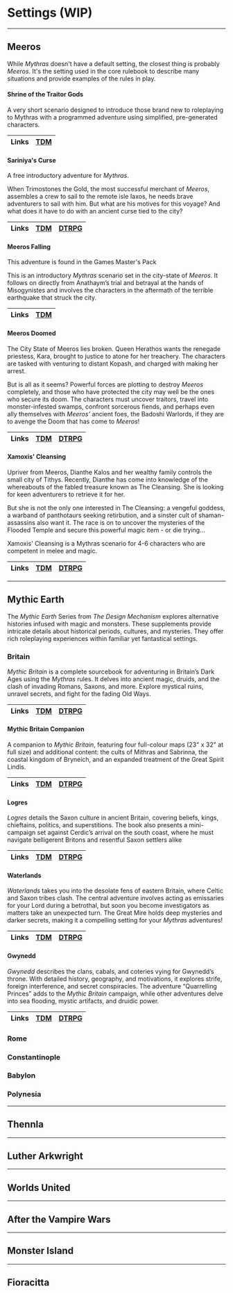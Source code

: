 # Settings (WIP)

---
## Meeros

While _Mythras_ doesn't have a default setting, the closest thing is probably _Meeros_. It's the setting used in the core rulebook to describe many situations and provide examples of the rules in play.

#### Shrine of the Traitor Gods

A very short scenario designed to introduce those brand new to roleplaying to Mythras with a programmed adventure using simplified, pre-generated characters.

| Links | [TDM](https://thedesignmechanism.com/shrine-of-the-traitor-gods/) |
| :-- | :-- |

#### Sariniya's Curse

A free introductory adventure for _Mythras_.

When Trimostones the Gold, the most successful merchant of _Meeros_, assembles a crew to sail to the remote isle Iaxos, he needs brave adventurers to sail with him. But what are his motives for this voyage? And what does it have to do with an ancient curse tied to the city?

| Links | [TDM](https://thedesignmechanism.com/sariniya-s-curse/) | [DTRPG](https://preview.drivethrurpg.com/en/product/131172/sariniya-s-curse) |
| :-- | :-- | :-- |

#### Meeros Falling

This adventure is found in the Games Master's Pack

This is an introductory _Mythras_ scenario set in the city-state of _Meeros_. It follows on directly from Anathaym’s trial and betrayal at the hands of Misogynistes and involves the characters in the aftermath of the terrible earthquake that struck the city.

| Links | [TDM](https://thedesignmechanism.com/mythras-games-masters-pack/) |
| :-- | :-- |

#### Meeros Doomed

The City State of Meeros lies broken. Queen Herathos wants the renegade priestess, Kara, brought to justice to atone for her treachery. The characters are tasked with venturing to distant Kopash, and charged with making her arrest.

But is all as it seems? Powerful forces are plotting to destroy _Meeros_ completely, and those who have protected the city may well be the ones who secure its doom. The characters must uncover traitors, travel into monster-infested swamps, confront sorcerous fiends, and perhaps even ally themselves with _Meeros'_ ancient foes, the Badoshi Warlords, if they are to avenge the Doom that has come to _Meeros_!

| Links | [TDM](https://thedesignmechanism.com/meeros-doomed-pdf/) | [DTRPG](https://www.drivethrurpg.com/en/product/310825/meeros-doomed) |
| :-- | :-- | :-- |

#### Xamoxis' Cleansing

Upriver from Meeros, Dianthe Kalos and her wealthy family controls the small city of Tithys. Recently, Dianthe has come into knowledge of the whereabouts of the fabled treasure known as The Cleansing. She is looking for keen adventurers to retrieve it for her.

But she is not the only one interested in The Cleansing: a vengeful goddess, a warband of panthotaurs seeking retirbution, and a sinster cult of shaman-assassins also want it. The race is on to uncover the mysteries of the Flooded Temple and secure this powerful magic item - or die trying...

Xamoxis' Cleansing is a Mythras scenario for 4-6 characters who are competent in melee and magic.

| Links | [TDM](https://thedesignmechanism.com/xamoxis-cleansing-pdf/) | [DTRPG](https://www.drivethrurpg.com/en/product/200719/xamoxis-cleansing) |
| :-- | :-- | :-- |

---
## Mythic Earth

The _Mythic Earth_ Series from _The Design Mechanism_ explores alternative histories infused with magic and monsters. These supplements provide intricate details about historical periods, cultures, and mysteries. They offer rich roleplaying experiences within familiar yet fantastical settings.

### Britain

_Mythic Britain_ is a complete sourcebook for adventuring in Britain’s Dark Ages using the _Mythras_ rules. It delves into ancient magic, druids, and the clash of invading Romans, Saxons, and more. Explore mystical ruins, unravel secrets, and fight for the fading Old Ways.

| Links | [TDM](https://thedesignmechanism.com/mythic-britain-pdf/) | [DTRPG](https://www.drivethrurpg.com/en/product/139443/mythic-britain) |
| :-- | :-- | :-- |

#### Mythic Britain Companion

A companion to _Mythic Britain_, featuring four full-colour maps (23" x 32" at full size) and additional content: the cults of Mithras and Sabrinna, the coastal kingdom of Bryneich, and an expanded treatment of the Great Spirit Lindis.

| Links | [TDM](https://thedesignmechanism.com/mythic-britain-companion-pdf/) | [DTRPG](https://www.drivethrurpg.com/en/product/144044/mythic-britain-companion) |
| :-- | :-- | :-- |

#### Logres

_Logres_ details the Saxon culture in ancient Britain, covering beliefs, kings, chieftains, politics, and superstitions. The book also presents a mini-campaign set against Cerdic’s arrival on the south coast, where he must navigate belligerent Britons and resentful Saxon settlers alike

| Links | [TDM](https://thedesignmechanism.com/mythic-britain-logres-pdf/) | [DTRPG](https://www.drivethrurpg.com/en/product/206140/mythic-britain-logres) |
| :-- | :-- | :-- |

#### Waterlands

_Waterlands_ takes you into the desolate fens of eastern Britain, where Celtic and Saxon tribes clash. The central adventure involves acting as emissaries for your Lord during a betrothal, but soon you become investigators as matters take an unexpected turn. The Great Mire holds deep mysteries and darker secrets, making it a compelling setting for your _Mythras_ adventures!

| Links | [TDM](https://thedesignmechanism.com/mythic-britain-waterlands-pdf/) | [DTRPG](https://www.drivethrurpg.com/en/product/246666/tdm204-waterlands) |
| :-- | :-- | :-- |

#### Gwynedd

_Gwynedd_ describes the clans, cabals, and coteries vying for Gwynedd’s throne. With detailed history, geography, and motivations, it explores strife, foreign interference, and secret conspiracies. The adventure “Quarrelling Princes” adds to the _Mythic Britain_ campaign, while other adventures delve into sea flooding, mystic artifacts, and druidic power.

| Links | [TDM](https://thedesignmechanism.com/mythic-britain-gwynedd-pdf/) | [DTRPG](https://www.drivethrurpg.com/en/product/432427/mythic-britain-gwynedd) |
| :-- | :-- | :-- |

### Rome

### Constantinople

### Babylon

### Polynesia

---
## Thennla

---
## Luther Arkwright

---
## Worlds United

---
## After the Vampire Wars

---
## Monster Island

---
## Fioracitta

<!-- Vehicles in _Mythras Imperative_ are treated in a semi-abstract fashion. Essentially, they are background tools, used to get characters from A to B, with little need for detailed description or statistics. On occasion though, Games Masters will require details for vehicles when it is necessary to represent them in chases or combat situations.

The rules in this section allow for the representation of most kinds of vehicles but in an abstracted way that is intended to permit flexibility and enhance storytelling. Starships and space craft are a little different, although they are based on similar principles.

---
## Mythic Earth

All vehicles are described in terms of their Structure, Hull, Speed, Systems, Traits, and Shields (if present in the setting).

- **[Size](0006_Vehicles.md?id=vehicle-size-table):** All vehicles have one of six Size ratings which determines the value or range of the rest of the characteristics. Due to their larger intrinsic size and the hostile environments of space, starships have their own range of values.
- **[Hull](0006_Settings.md?id=terrestrial-hulls):**  Represents Armor Points
- **[Structure](0006_Vehicles.md?id=terrestrial-hulls):**  Represents a vehicle's Hit Points
- **[Shields](0006_Vehicles.md?id=shields):**  In settings with advanced energy manipulation technology, shields may be present that protect the vehicle, but which may ablate under sustained fire.
- **[Systems](0006_Vehicles.md?id=systems):**  Representing vital components of the vehicle, including the power plant, crew section, and so on.
- **[Speed](0006_Vehicles.md?id=speed):**  Every vehicle has a basic Speed rating
- **[Traits](0006_Vehicles.md?id=traits):**  A vehicle may also have one or more Traits. Traits, like the Abilities assigned to Creatures in the _Mythras Imperative_ rules, or Combat Style Traits, offer an additional game description and advantage, reflecting the vehicle's nature.
- **[Weapons](0006_Vehicles.md?id=weapons):** Much like Traits, a vehicle may be equipped with weapons as the setting allows. Some suggested examples and values are detailed below.


---
### Hull Size, Type and Structure

The size and purpose of a vehicle affects the thickness of its hull and resilience of its internal structure. A motorcycle, for example, has a minimal hull, built as it is for speed and agility. A Land Ironclad (a massive, tracked or wheeled armored behemoth, powered by steam or diesel engines), being a much larger vehicle designed for the battlefield, has a much larger hull. The comparative sizes of hulls (and how many hits from weapons they can typically withstand), is summarized on the Vehicle Size and Hull tables below.

Whenever a vehicle suffers harm, the incoming damage is reduced by its Hull value. Any remaining damage is subtracted from the vehicle's Structure points and has a percentage chance, equal to the penetrating damage, of affecting a System. If the vehicle is ever reduced to zero Structure it is either utterly destroyed, or so badly wrecked it must be scrapped.

##### Terrestrial Hulls 

| Size | Structure | Civilian Hull Value | Military Hull Value | Example |
| :-- | :-: | :-: | :-: | :-- |
| Small | 1-20 | 1-3 | 4-6 | Motorcycle, motorcycle with sidecar, compact or subcompact car, canoe, kayak, rowboat |
| Medium | 21-40 | 1-6 | 7-9 | Sedan, panel van, pickup, luxury car, luxury sports car, muscle car, limousine, lifeboat, speedboat, hang glider, autogyro |
| Large | 41-60 | 4-9 | 10-12 | Lorry/truck, stretch limo, SUV, bus, people carrier, personal aircraft, glider, pleasure cruiser, tank, helicopter, submarine |
| Huge | 61-80 | 7-12 | 13-15 | Semi, airliner, jet, coastguard vessel, yacht |
| Enormous | 81-100 | 10-15 | 16-18 | Train, cruise liner, naval vessel |

##### Starship Hulls 

| Size | Structure | Civilian Hull Value | Military Hull Value | Example |
| :-- | :-: | :-: | :-: | :-- |
| Small | 10-50 | 4-9 | 10-12 | Single seat fighter |
| Medium | 51-150 | 7-12 | 13-15 | Light Freighter, Shuttle craft |
| Large | 151-450 | 10-15 | 16-18 | Heavy Freighter, Cruiser |
| Huge | 451-1350 | 13-18 | 19-21 | Escort Frigate, Light Battle Cruiser |
| Enormous | 1351-4050 | 16-21 | 21-24 | Generation Ship, Heavy Battle Cruiser |
| Colossal | 4050-12110 | 19-24 | 24-30 | Orbital Habitat, Planet-Busting Battle Station |


---
### Shields

Deflector shields provide an additional layer of protection for those vehicles which can mount them. Shields work slightly differently than the Hull, due to their ablative nature. If incoming damage is equal to or less than the value of the shields, then it is all blocked. If damage exceeds the shield value, then any excess reduces the shield strength by that amount.

_For example, a troop carrier has an energy shield strength of 12 points. If the carrier was hit by a laser for 11 damage, it simply does not penetrate and has no additional effect. On the other hand, if the carrier was hit by a blast inflicting 15 damage, the excess three points would drop the shield strength to 9._

Once the strength of a deflector shield has dropped to zero, it collapses. Any remaining damage carries onto the hull.

---
### Systems

Every time a vehicle suffers damage that penetrates its hull, there is a chance, equal to the penetrating damage, that a vital System has been affected. 

_For example, 10 damage is applied to Speedboat - a vehicle with 3 Hull and 24 Structure. The Hull counts as armor reducing the damage to 7. This is removed from the 24 Structure points and there is a 7% chance to damage one of the vehicle's Systems._

The damage a System can sustain is based purely on the vehicle's size. This is modelled by the number of hits a System can take, rather than the actual amount of damage. A single System Hit on a Small vehicle will instantly destroy that System. It takes two hits to demolish a Medium sized vehicle's Systems, three for a Large vehicle, and so on. See the [System Damage Table](0006_Vehicles.md?id=system-damage-table) below. 

Systems that are damaged, but not yet destroyed, suffer a loss of function proportionate to the number of Hits taken - either a percentage reduction or a Grade penalty to System tasks. The specific effect is based on what the subsystem controls, as detailed in the [System Component Damage Table](0006_Vehicles.md?id=system-component-damage-table) below. Depending on which System is hit, the effects can be catastrophic.

_For example, a Land Ironclad - an Enormous vehicle with 5 System Hits - hit twice in the Drive would lose 40% of its power and would reduce its Slow Speed two Grades to Ponderous. Similarly, a Large freighter - with 3 System Hits - taking two hits on the Engine/Fuel System would have a two Grade penalty to Speed as well to Electronic systems use. A third hit would destroy the Engine/Fuel System and the ship with it._


<details>

<summary>* Community Errata</summary>

---

#### Damage


_The original text here was originally further away. Placed directly after the Systems section it is unnecessarily repeating the preceding paragraph._

- _"Damage that exceeds the Hull penetrates the vehicle, damaging the Structure and possibly impacting on one or more systems. Depending on the size of the vehicle, damage can be minor or catastrophic._
- _For example, a Large vehicle may take up to two hits on a System such as its Drive. The third hit functionally destroys the Drive. Each time the system takes a hit, it either loses a percentage of its function as described in the Loss per Hit column of the System Damage Table below or a core function (such as Drive, Pilot, Comms, and so on) becomes one Difficulty Grade harder per hit sustained."_

_The above paragraphs are removed and an abbreviated edit takes its place calling out another example System effect._

---

</details>

##### System Damage Table 

| Size | System Hits | Loss per Hit |
| :-- | :-: | :-- |
| Small | 1 | 100% - Destroyed |
| Medium | 2 | 1 Grade or 50% |
| Large | 3 | 1 Grade or 33% |
| Huge | 4 | 1 Grade or 25% |
| Enormous | 5 | 1 Grade or 20% |
| Colossal | 6 | 1 Grade or 16% |


<details>

<summary>* Community Errata</summary>

---

##### System Damage Table (Original) 

| Size | System Hits | Loss per Hit |
| :-- | :-: | :-- |
| Small | 1 | 1 Grade or 50% |
| Medium | 2 | 1 Grade or 33% |
| Large | 3 | 1 Grade or 25% |
| Huge | 4 | 1 Grade or 20% |
| Enormous | 5 | 1 Grade or 16% |
| Colossal | 6 | 1 Grade or 10% |

##### Vehicle Size Table (from [Hull Size, Type and Structure](0006_Vehicles.md?id=hull-size-type-and-structure))

| Size | System Hits |
| :-- | :-: |
| Small | 1 |
| Medium | 2 |
| Large | 3 |
| Huge | 4 |
| Enormous | 5 |
| Colossal | 6 |

_The original rules and examples are inconsistent:_
- _"Systems that are damaged, but not yet destroyed, suffer a loss in functionality. This is equal to the proportion of current hits to its total capability. Thus, an Enormous vehicle hit twice in the Drive would lose 40% of its power (2 hits out of a maximum of 5)"._ 
   - _This suggests the Enormous vehicle shown with 5 System Hits should lose 20% with each hit - but the table says 16%._
- _"For example, a Large vehicle may take up to three hits on a system such as its Drive. The fourth hit functionally destroys the Drive."_ 
  - _"This suggests - as does the table - 25% damage per System Hit but the Large Vehicles can only take 3 System Hits according to the same table._
- _While not inconsistent, the Vehicle Size Table was redundant; appearing again in fuller form (adding the Loss per Hit column) just a few lines later._

_This makes it hard to have a consistent rule. To address these issues, the values and examples are changed to match and the Vehicle Size Table was removed._

---

</details>


##### System Component Damage Table 

| 1d10 | System | Damaged Result | Destroyed Result |
| :-: | :-- | :-- | :-- |
| 1 | Cargo | An amount of possessions or equipment stored in the hold, proportional to the damage, are destroyed. | All cargo is destroyed. |
| 2 | Comms | Comms rolls suffer one additional Difficulty Grade of difficulty each time they are damaged. | Vehicle can no longer communicate or spoof enemy sensors. |
| 3 | Controls | Boating, Drive, or Pilot rolls suffer one additional Difficulty Grade each time they are damaged; immediate Control roll required. | Vehicle can no longer be steered or change course. |
| 4 | Drive | Speed reduced by an amount proportional to damage. | Vehicle stops dead; aircraft crash. |
| 5 | Crew | A number of passengers proportional to the damage are rendered casualties. Those affected suffer a Major Wound and must succeed in an Endurance roll or be killed instantly. | Vehicle occupants die. |
| 6 | Engine / Fuel | Speed reduced by an amount proportional to damage. Electronic systems one Difficulty Grade more difficult to use. | Vehicle is destroyed in a disastrous explosion. |
| 7 | Sensors | Sensor, Navigation and Weapon attack rolls suffer one additional Difficulty Grade each time they are damaged. | Vehicle is rendered blind. |
| 8 | Weapons | A number of weapon systems proportional to the damage become inoperative. | Vehicle can no longer fire weapons. |
| 9-0 | None | No systems struck; just Structure damage. | N/A |

<details>

<summary>* Community Errata</summary>

---

##### System Component Damage Table (Engine/Fuel)

_The original result was as follows: "Maximum Speed is halved..." This contradicts the general rule of damage penalties in proportion to System damage: 25% damage = 25% penalty. Moreover, the full rules in the Mythras Companion do not mention this halving of Speed._

_As a result the text is replaced with the same entry from Drive Systems: "Speed reduced by an amount proportional to damage."_

---

</details>


---
### Speed

Since the physics of velocity, acceleration, drag and inertia (to name but a few) are complex issues, some simplification is needed and so vehicles are given an abstract speed rating. The Speed characteristic should only be used to roughly judge if one vehicle can overtake or catch up with another.

The speed rating represents a vehicle's nominal operational rate. In emergency situations this performance can be increased by one step, at risk of wear or damage to the engines. Although the same table is used for all vehicle types, common sense should be applied so that only vehicles of the same class are compared. For example, if a Starship and a sports car both have the same acceleration rate of Rapid, then it should be obvious the spaceship is comparatively faster.

Increasing a vehicle's Speed beyond its standard value is possible on a successful Drive roll. Usually, this extra speed is only sustainable for a short period – no more than 1d6 minutes before the vehicle must drop to its standard speed or risk damage to its powerplant. A critical Drive roll allows the period of higher speed to be increased to 1d12 minutes.

A driver can attempt to push a vehicle's speed by 2 steps, but this requires a Herculean Drive roll and the maximum the vehicle can sustain this speed is 1d3 minutes: a Critical Success will not extend the increased speed's duration.

##### Speed Rating Table 

| Speed Rating | Max Speed For |
| :-- | :-: |
| Ponderous | Enormous |
| Sluggish | |
| Slow | Huge |
| Mediocre | |
| Gentle | Large |
| Moderate | |
| Rapid | Medium |
| Fast | |
| Fleet | Small |


---
### Traits

The maximum number of traits a vehicle can have depends on hull size and type.

Every vehicle has an inherent trait: the travel mode for which it was primarily designed. Therefore, aircraft inherently hold the Airborne trait, boats the Seaborne trait, and so on., This inherent trait does not count towards the available number of traits. However, if a vehicle should include a second travel mode — a flying submarine for instance, then the Airborne trait would need to be taken as one of its available traits.

Some traits may not be available, depending on the technology level of the setting; Games Masters must make their own judgment calls as to what traits can be applied.

##### Vehicle Trait Allocation Table 

| Size | Max Traits |
| :-- | :-: |
| Small | 1 |
| Medium | 2 |
| Large | 3 |
| Huge | 4 |
| Enormous | 5 |
| Colossal | 6 |

#### Airborne

The vehicle is capable of atmospheric flight.

#### All Terrain

This Trait must be used with Ground vehicles. The vehicle can traverse inhospitable, difficult, and steep terrain, using either tracks, advanced suspension and drive systems, or powerful drive differentials.

#### Burrowing

The vehicle is designed to burrow and tunnel through the ground. It can achieve a maximum depth equal to its Hull Rating x5 metres.

#### Camouflaged

The vehicle possesses either camouflage paint or mimetic sensors that allow it to blend in with its environment. Attempts to spot the vehicle visually are one grade more difficult.

#### Cargo

The vehicle is designed specifically to haul cargo rather than passengers. Passenger compartments are kept to a minimum with the rest of the vehicle's usable space being devoted to cargo containment with appropriate sections, tools, and even environmental conditioning (such as freezer sections for transporting perishables). When laden with cargo the vehicle's speed is two steps lower than its hull size would ordinarily allow.

#### Carrier

The vehicle is designed specifically to carry smaller, lightly crewed, or possibly remotely controlled vehicles of either a civilian or military nature. Any vehicle possessing this trait must be at least Enormous. The number of small craft carried may vary by mission type and purpose but can be as few as 10 to as many as the vehicle's Structure rating.

#### Construction

The vehicle is equipped for heavy construction work. All vehicles with this trait have the All Terrain trait too, but speed is two steps lower than their hull size would ordinarily allow. The vehicle is fitted with task-appropriate tools such as crane jibs, digger shovels, dump carts and so on.

#### EMP Resistant

The vehicle is shielded against electromagnetic pulse attacks.

#### Enhanced Performance

The vehicle's Speed rating is one step higher than the maximum for its size.

#### Ejector Seat

In case of an emergency, an ejector seat propels occupants several hundred metres in the air, then deploys a parachute to allow a safe landing. Parachute is optional. Not recommended for helicopters (the Kamov Ka-52 Alligator being a notable exception).

#### FTL

Spacecraft Only. The craft is fitted with a faster than light engine (be this a hyperdrive, warp drive, wormhole generator or similar). The FTL drive has a separate Speed rating which essentially measures the rate at which a starship can cross a single parsec (3.26 light-years, or 31 trillion kilometres or 19 trillion miles), as follows:

##### FTL Speed Rating Table 

| Speed Rating | Factor to Traverse 1 Parsec |
| :-- | :-: |
| Ponderous | 10 |
| Sluggish | 8 |
| Slow | 7 |
| Mediocre | 6 |
| Gentle | 5 |
| Moderate | 4 |
| Rapid | 3 |
| Fast | 2 |
| Fleet | 1 |

The factor time is for the Games Master to decide, depending on how advanced the setting's FTL development is. For example, the base factor might be 1 Day, meaning that a ship with a Ponderous FTL drive takes 10 days to complete the journey, whereas a vessel with a Fleet FTL drive completes the trip in 1 day. Elsewhere, where FTL technology is significantly less efficient, then the factor time might be measured in months, rather than days.

It is assumed that the ship has fuel reserves to either make a return journey, or a means to refuel at the destination point.

Assume that any size of starship can be fitted with an FTL drive, although, again, this depends on the setting.

FTL drives cannot be activated within 1.5 Astronomical Units of a star (around 225 million kilometres, or 270 million miles). This means ships must use a sublight drive to move to about the distance of Mars before activating the FTL system.

#### Ground Vehicle

The vehicle is capable of ground travel.

#### Hover

The vehicle hovers above the ground either using an air cushion or an anti-gravity repulsor.

#### Luxurious

The vehicle is designed specifically to carry passengers at a certain level of luxury. Excess cargo space is given over to luxurious passenger accommodations, swimming pools, hot tubs, extra crew to cater to the whims of the passengers, and so forth.

#### Rails

The vehicle relies on a rail system. Vehicles with this trait can naturally achieve a Speed rating three steps higher than their hull size would ordinarily allow, but are obviously restricted to movement on the rail system only.

#### Resilient

All systems can withstand one additional hit more than normally determined by Size. This Trait can be stacked — so Resilient 2 indicates that systems can withstand 2 hits more than usual at a cost of two Trait points.

#### Seaborne

The vehicle is buoyant on water.

#### Spacecraft

The vehicle is sealed against vacuum and shielded against cosmic radiation and may, depending on design, be capable of leaving and re-entering atmosphere, and sustaining flight within an atmosphere.

#### Stealth

Aircraft Only. The vehicle is designed to avoid detection by radar and other long-range sensor systems. Attempts to spot the vehicle using electronic sensors are one grade more difficult.

#### Submersible

The vehicle is capable of submersing beneath the surface of an ocean to an operating depth of its Hull Rating x10 metres. The collapse depth — the absolute maximum the submersible can reach without being crushed — is 1.5 times its operating depth.

#### Superior Handling

The vehicle's handling is rated as Easy.

#### Surveillance Suite

The vehicle has an onboard computer, comms base station, receiver for listening device signals, and apparatus to intercept nearby smartphone signals within 100 metres.

#### Tough

A civilian vehicle with this trait draws its Hull from the Military column and automatically has the maximum Structure. A Military vehicle with this Trait draws its Hull and Structure from the next row down.

#### Tractor Beam

Spacecraft Only. The ship is fitted with a tractor beam that can ensnare and draw to it vehicles with a hull-rating of up to two steps less than its own. Thus, a Huge starship could attract and hold a hull of up to Medium size.

#### VTOL

Vertical takeoff/landing. This trait is inherent for helicopters and similar vehicles that use a combination of rotors to produce lift. When applied to fixed-wing aircraft it indicates the use of fixed or align-able thrusters to control airborne attitude, ascent, and descent.

#### Waterborne

The vehicle propels itself using articulated legs. Walker vehicles are capped at the Speed of Gentle, whatever their Size. However, Walkers can be built to heights that would simply be unstable for vehicles equipped with other means of locomotion.

This vehicle is capable of subaqua movement.

#### Weaponized

The vehicle has been adapted to accommodate weaponry. Weapon systems are discussed below in the [Weapons](0006_Vehicles.md?id=weapons) section.


---
## Weapons

Usually, only military hulls are designed to accommodate weaponry (hard points, ammunition storage, control systems). The 'Weaponized' Trait can be taken for civilian vehicles that may have weapon requirements.

The maximum number of weapon systems a vehicle can support is equal to 1/10th of its Structure Points (so a vehicle with 40 Structure could support 4 weapon systems, if a military vehicle, or a Weaponized civilian vehicle).

Weapon systems depend on the Size of the vehicle. The maximum type of weapon system for different Sizes are shown in the tables in the tables below.


##### Weapons by Size Table 

| Size | Terrestrial | Spacecraft |
| :-- | :-- | :-- |
| Small | Light Weapon (e.g. Assault Rifle) | Medium Weapon (e.g. Machine Gun, Rocket Launcher) |
| Medium | Medium Weapon (e.g. Machine Gun, Rocket Launcher) | Turreted/Heavy Weapon (e.g. Heavy Linked Machine Guns, Mini-Guns) |
| Large | Turreted/Heavy Weapon (e.g. Heavy Linked Machine Guns, Mini-Guns) | Weapon Battery (e.g. Battlefield Artillery) |
| Huge | Weapon Battery (e.g. Battlefield Artillery) | Advanced Weapons (e.g. Missile Systems) |
| Enormous | Advanced Weapons (e.g. Missile Systems) | Spinal Mounted Weapons (one only) |
| Colossal | NA | Spinal Mounted Weapons (up to 3) |

##### Sample Weapon Statistics 
 
| Weapon | Damage | Range | Firing Rate | Ammo/Load |
| :-- | :-: | :-: | :-: | :-: |
| 50 inch Cannon | 3d6+3 | 1000/2000/6500 | 1/10/50 | 1/5 |
| Mini-Gun/Gatling Gun | 3d6 | 300/1000/2000 | -/20/100 | 200/4 |
| Rocket | 5d6 | 5000/20km/60km | 1 | 1/5 |
| Medium Missile/Torpedo | 6d10 | Max range of 200km | 1 | 1/5 |
| Large/Cruise Missile | 6d10+10 | Max range of 1000km | 1 | 1/10 |
| Laser/Plasma Cannon | 4d6 | 300/1000/2000 | -/5/25 | 500/5 |
| Heavy Laser/Plasma Cannon | 5d6 | 1000/3000/6000 | -/5/25 | 300/5 |
| Artillery Battery | 5d6+6 | Max range of 50km | 1 | 1/5 |
| Spinal Mount Battery | 10d6+6 | Max range of 20000km | 1 | 1/10 |

_Ranges are given in metres and kilometres._

_Firing rates are for single shot, semi-auto, and full auto._

_Ammo is firing capability before needing to be reloaded. Load is the reload time in Combat Rounds, assuming a full crew is available._

---
## Handling and Maneuvers

Evasive or sudden maneuvers require a successful Drive/Pilot roll to ensure that the driver or pilot retains control of the vehicle. Most vehicles are designed and built to withstand occasional stresses and strains, but the Games Master may rule that a particular maneuver requires a roll at a higher grade of difficulty, depending on how ambitious it is. Failure means that control over the vehicle is lost: roll on the Loss of Control table.

Note that the Loss of Control Table only applies to terrestrial vehicles. Similar effects can be applied to airborne and space vehicles, but Games Masters will need to adjust the reasoning for the specific effect. For example, an aircraft, rather than skidding, might go into a spin.

Also, a vehicle's inherent handling may have an additional impact on the Drive roll. Handling is either Easy, Standard, Hard, Formidable or Herculean and determines the starting point for the Drive roll when executing a maneuver. The difficulty grade for the maneuver is then applied to the handling to determine the final difficulty.

For example, a high-performance motorcycle has in-built gyrostabilizers giving it a Handling of Easy. The driver wants to perform a 180 degree skid-turn to evade a pursuer, a maneuver the Games Master rates as being one additional grade of difficulty. The rider must therefore make his Drive roll at Standard rather than Easy. If he had been attempting the same maneuver on a non-stabilized motorcycle, the Drive roll would be at Hard.

Superior Handling is a Trait. If a vehicle does not have the trait as part of its description, then the default is Standard handling for any vehicle of size Large and below. Huge and Enormous vehicles inherently have the Handling trait of Formidable and Herculean, respectively, and the Games Master is at liberty to rule that certain manoeuvres are simply impossible to achieve due to the vehicle's size.

##### Loss of Control Table 

| 1d100 | Result |
| :-: | :-- |
| 01-25 | Swerve. The loss of control is temporary. Vehicle drops its speed by 1 step for 5 seconds. |
| 26-40 | Skid. Driver must fight to keep the vehicle under control. Vehicle drops its speed by 2 steps for 10 seconds. |
| 41-50 | Severe Skid. Vehicle ends-up facing in the wrong direction and at a standstill for 15 seconds. |
| 51-60 | Roll. Vehicle skids and rolls, sustaining 3d10 damage to its Structure. Occupants must make successful Endurance rolls or sustain 1d10 damage to 1d3 Hit Locations. |
| 61-70 | Severe Roll. As above, but vehicle sustains 3d10+10 damage and Occupants receive 1d10 damage even if the Endurance roll succeeds, and 2d10 if it fails. |
| 71-80 | Write-Off. As above but the vehicle is reduced to 0 Structure. Occupants sustain same damage as for Severe Roll. |
| 81-90 | Explosion. As above but vehicle's fuel system ignites and explodes within 1d20+10 seconds. If unable to get clear, occupants suffer a further 1d6 burn damage to 1d6 locations |
| 91-98 | Immediate Explosion. As above but the explosion is immediate. |
| 99-00 | Catastrophic Crash. Occupants must successfully roll Endurance or be killed instantly. Damage as for Write-Off is sustained regardless. |


---
## Sample Vehicles

---

### Ground Vehicles

#### Interceptor

A souped-up luxury car, sports car or similar, this car is built to go fast and give as good as it takes in a battle. This is the sort of vehicle people think of when someone says, "spy car."

| Interceptor | |
| :- | :- |
| **Size / Type** | Medium Military |
| **Hull** | 6 |
| **Structure** | 40 |
| **Systems** | 2 |
| **Speed** | Fast |
| **Handling** | Easy |
| **Traits** | [Ejector Seat](0006_Vehicles.md?id=ejector-seat), [Enhanced Performance](0006_Vehicles.md?id=enhanced-performance), [Superior Handling](0006_Vehicles.md?id=superior-handling), [Surveillance Suite](0006_Vehicles.md?id=surveillance-suite), [Weaponized](0006_Vehicles.md?id=weaponized) |
| **Weapons** | Oil Slick Dispenser, Smoke Dispenser, Twin-Linked Medium Machine Guns (2d6+3) |

<br>

---

#### Pursuit Motorcycle

A lightweight, fast motorcycle for fast pursuits, the Pursuit Motorcycle carries a surprise – either a pair of linked machine guns or two rockets.

| Pursuit Motorcycle | |
| :- | :- |
| **Size / Type** | Small Civilian |
| **Hull** | 2 |
| **Structure** | 12 |
| **Systems** | 1 |
| **Speed** | Fast |
| **Handling** | Easy |
| **Traits** | [Superior Handling](0006_Vehicles.md?id=superior-handling), [Weaponized](0006_Vehicles.md?id=weaponized) |
| **Weapons** | Two Rockets (4d6) or Twin-linked Light Machine Guns (2d6) |

<br>

---

#### Sedan Car

A standard 4-door sedan featuring enough space to comfortably seat a driver and three passengers. Sacrifices cargo space to incorporate a surveillance suite.

| Sedan Car | |
| :- | :- |
| **Size / Type** | Medium Civilian |
| **Hull** | 4 |
| **Structure** | 25 |
| **Systems** | 2 |
| **Speed** | Rapid |
| **Handling** | Standard |
| **Traits** | [Unobtrusive](0006_Vehicles.md?id=unobtrusive), [Surveillance Suite](0006_Vehicles.md?id=surveillance-suite) |
| **Weapons** | None |

<br>

---

#### Submersible Car

A two-person car that can switch to waterborne or submersible mode to travel on or underwater. Comes with a front-mounted torpedo and top-mounted surface-to-air missile.

| Submersible Car | |
| :- | :- |
| **Size / Type** | Medium Civilian |
| **Hull** | 6 |
| **Structure** | 25 |
| **Systems** | 2 |
| **Speed** | Fast |
| **Handling** | Standard |
| **Traits** | [Enhanced Performance](0006_Vehicles.md?id=enhanced-performance), [Submersible](0006_Vehicles.md?id=submersible), [Waterborne](0006_Vehicles.md?id=waterborne), [Weaponized](0006_Vehicles.md?id=weaponized) |
| **Weapons** | Rocket (5d6), Torpedo (4d10) |

<br>

---

#### Surveillance Van

A plain, unmarked van housing a team of agents and a suite of audio-visual recording equipment.

| Surveillance Van | |
| :- | :- |
| **Size / Type** | Large Civilian |
| **Hull** | 9 |
| **Structure** | 60 |
| **Systems** | 3 |
| **Speed** | Gentle |
| **Handling** | Standard |
| **Traits** | [Surveillance Suite](0006_Vehicles.md?id=surveillance-suite), [Tough](0006_Vehicles.md?id=tough) |
| **Weapons** | None |

<br>

---

#### Tactical Support Vehicle

A pickup or jeep with room for a two-person crew in the cabin and a gunner standing in the flatbed section operating a swivel-mounted Medium Machine Gun.

| Tactical Support Vehicle | |
| :- | :- |
| **Size / Type** | Medium Civilian |
| **Hull** | 6 |
| **Structure** | 30 |
| **Systems** | 2 |
| **Speed** | Rapid |
| **Handling** | Standard |
| **Traits** | [All Terrain](0006_Vehicles.md?id=all-terrain), [Weaponized](0006_Vehicles.md?id=weaponized) |
| **Weapons** | Mounted Medium Machine Gun (2d6) |


<br>

---

### Watercraft

#### Speedboat

A typical speedboat, armed with a rear-mounted mine dispenser.

| Speedboat | |
| :- | :- |
| **Size / Type** | Medium Civilian |
| **Hull** | 3 |
| **Structure** | 24 |
| **Systems** | 2 |
| **Speed** | Fast |
| **Handling** | Standard |
| **Traits** | [Enhanced Performance](0006_Vehicles.md?id=enhanced-performance), [Waterborne](0006_Vehicles.md?id=waterborne), [Weaponized](0006_Vehicles.md?id=weaponized) |
| **Weapons** | Mine Dispenser (5d6) |

<br>

---

#### Yacht

The kind of luxury yacht an oligarch might own. Likely kitted out with a surveillance suite to protect against enemies attempting to get up to no good.

| Yacht | |
| :- | :- |
| **Size / Type** | Huge Civilian |
| **Hull** | 10 |
| **Structure** | 75 |
| **Systems** | 4 |
| **Speed** | Slow |
| **Handling** | Formidable |
| **Traits** | [Luxurious](0006_Vehicles.md?id=luxurious), [Surveillance Suite](0006_Vehicles.md?id=surveillance-suite), [Waterborne](0006_Vehicles.md?id=waterborne) |
| **Weapons** | None |


<br>

---

### Aircraft/Spacecraft

#### Dirigible (Civilian Airship Liner)

Similar to the Hindenburg, this class of transcontinental dirigible (and others of its class) is 245 meters in length and requires a crew of 40 to 61. It can typically carry a complement of 50 to 72 passengers in luxury accommodations.

| Dirigible | |
| :- | :- |
| **Size / Type** | Enormous Civilian |
| **Hull** | 10 |
| **Structure** | 85 |
| **Systems** | 5 |
| **Speed** | Ponderous |
| **Handling** | Herculean |
| **Traits** | [Airborne](0006_Vehicles.md?id=airborne), [Luxurious](0006_Vehicles.md?id=luxurious), [VTOL](0006_Vehicles.md?id=vtol) |
| **Shields** | None |
| **Weapons** | None |

<br>

---

#### Assault Helicopter

The traditional Assault Helicopter uses their advanced surveillance technology to intercept phone and wireless internet signals, and track individuals and vehicles even in the dark, through FLIR. Attempts to evade the tracker through Stealth are Formidable.

| Assault Helicopter | |
| :- | :- |
| **Size / Type** | Large Military |
| **Hull** | 11 |
| **Structure** | 50 |
| **Systems** | 3 |
| **Speed** | Moderate |
| **Handling** | Easy |
| **Traits** | [Airborne](0006_Vehicles.md?id=airborne), [Enhanced Performance](0006_Vehicles.md?id=enhanced-performance), [Stealth](0006_Vehicles.md?id=stealth), [Superior Handling](0006_Vehicles.md?id=superior-handling), [Surveillance Suite](0006_Vehicles.md?id=surveillance-suite), [VTOL](0006_Vehicles.md?id=vtol) |
| **Shields** | None |
| **Weapons** | 1 Gatling Gun (3d6), 4 Rockets (5d6) |

<br>

---

#### Multi-Role Fighter

This twin-seat land-based fighter (similar in type to the De Havilland Mosquito) is well known for its performance and versatility. Its bomb bay is able to carry either two 250 lb. bombs (treat as medium missiles with range 0) or a single torpedo.

| Multi-Role Fighter | |
| :- | :- |
| **Size / Type** | Large Military |
| **Hull** | 10 |
| **Structure** | 45 |
| **Systems** | 3 |
| **Speed** | Moderate |
| **Handling** | Standard |
| **Traits** | [Airborne](0006_Vehicles.md?id=airborne), [Enhanced Performance](0006_Vehicles.md?id=enhanced-performance) |
| **Shields** | None |
| **Weapons** | 4 Nose-mounted Gatling Guns (4d6+3), 1 bomb bay (6d10 - see description) |

<br>

---

#### Interstellar Freighter (Light High-Tech Transport)

This light transport requires a minimum crew of only two, with room for up to four additional passengers. The standard stock version is noted here, however many owners will apply their own "special modifications" such as concealed cargo space, Enhanced Performance, Superior Handling, EMP Resistance, Stealth, and so on.

| Interstellar Freighter | |
| :- | :- |
| **Size / Type** | Medium Civilian Spaceship |
| **Hull** | 10 |
| **Structure** | 80 |
| **Systems** | 2 |
| **Speed** | Rapid (Parsec Factor of 3) |
| **Handling** | Standard |
| **Traits** | [Airborne](0006_Vehicles.md?id=airborne), [Cargo](0006_Vehicles.md?id=cargo), [FTL](0006_Vehicles.md?id=ftl), [Space Craft](0006_Vehicles.md?id=space-craft), [VTOL](0006_Vehicles.md?id=vtol) |
| **Shields** | 8 |
| **Weapons** | 2x Quad-mounted Laser Cannon Turrets (5d6) |


<br>

---

#### General Contact Unit (Ultra High-Tech Spacecraft)

This extremely high-tech starship is the physical representation of a highly advanced artificial Mind, that takes the form of a two-kilometre-long series of field-connected modules. The modules are individually purposed and include habitats, construction facilities, cargo areas, food processing, leisure complexes, hangar bays, and even some secretive units the ship's intelligence rarely, if ever, discusses. It needs no human crew, but can support a passenger population of up to 100,000 with ease. Many passengers are born and die aboard the Contact Unit: many are transitory, coming and going as they wish.

| General Contact Unit | |
| :- | :- |
| **Size / Type** | Colossal Civilian Spaceship |
| **Hull** | 20 |
| **Structure** | 10,000 |
| **Systems** | 6 |
| **Speed** | Moderate (Parsec Factor of 4. At this tech level, a Factor equals 1 hour) |
| **Handling** | Formidable |
| **Traits** | [Airborne](0006_Vehicles.md?id=airborne), [Cargo](0006_Vehicles.md?id=cargo), [Carrier](0006_Vehicles.md?id=carrier), [Construction](0006_Vehicles.md?id=construction), [FTL](0006_Vehicles.md?id=ftl), [Luxurious](0006_Vehicles.md?id=luxurious), [Space Craft](0006_Vehicles.md?id=space-craft),[Superior Handling](0006_Vehicles.md?id=superior-handling), [Tractor Beam](0006_Vehicles.md?id=tractor-beam) |
| **Shields** | 30 |
| **Weapons** | None that it cares to discuss |

<br>
 -->
